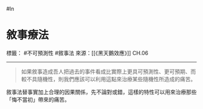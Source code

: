 #ln 
# 敘事療法
標籤： #不可預測性 #敘事法
來源：[[《黑天鵝效應》]] CH.06

---

> 如果敘事造成吾人把過去的事件看成比實際上更具可預測性、更可預期、而較不具隨機性，則我們應該可以利用這點來治療某些隨機性所造成的痛苦。

敘事法替事實加上合理的因果關係，先不論對或錯，這樣的特性可以用來治療那些「悔不當初」帶來的痛苦。